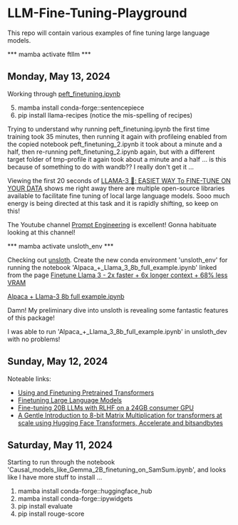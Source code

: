 # LLM-Fine-Tuning-Playground

This repo will contain various examples of fine tuning large language models.

*** mamba activate ftllm ***

## Monday, May 13, 2024

Working through [peft_finetuning.ipynb](https://github.com/meta-llama/llama-recipes/blob/main/recipes/finetuning/huggingface_trainer/peft_finetuning.ipynb)

5) mamba install conda-forge::sentencepiece
6) pip install llama-recipes (notice the mis-spelling of recipes)

Trying to understand why running peft_finetuning.ipynb the first time training took 35 minutes, then running it again with profileing enabled from the copied notebook peft_finetuning_2.ipynb it took about a minute and a half, then re-running peft_finetuning_2.ipynb again, but with a different target folder of tmp-profile it again took about a minute and a half ... is this because of something to do with wandb?? I really don't get it ... 

Viewing the first 20 seconds of [LLAMA-3 🦙: EASIET WAY To FINE-TUNE ON YOUR DATA](https://www.youtube.com/watch?v=aQmoog_s8HE) shows me right away there are multiple open-source libraries available to facilitate fine tuning of local large language models. Sooo much energy is being directed at this task and it is rapidly shifting, so keep on this!

The Youtube channel [Prompt Engineering](https://www.youtube.com/@engineerprompt/featured) is excellent! Gonna habituate looking at this channel! 

*** mamba activate unsloth_env ***

Checking out [unsloth](https://github.com/unslothai/unsloth). Create the new conda environment 'unsloth_env' for running the notebook 'Alpaca_+_Llama_3_8b_full_example.ipynb' linked from the page [Finetune Llama 3 - 2x faster + 6x longer context + 68% less VRAM](https://unsloth.ai/blog/llama3)

[Alpaca + Llama-3 8b full example.ipynb](https://colab.research.google.com/drive/135ced7oHytdxu3N2DNe1Z0kqjyYIkDXp?usp=sharing)

Damn! My preliminary dive into unsloth is revealing some fantastic features of this package!

I was able to run 'Alpaca_+_Llama_3_8b_full_example.ipynb' in unsloth_dev with no problems!

## Sunday, May 12, 2024

Noteable links:

* [Using and Finetuning Pretrained Transformers](https://magazine.sebastianraschka.com/p/using-and-finetuning-pretrained-transformers)
* [Finetuning Large Language Models](https://magazine.sebastianraschka.com/p/finetuning-large-language-models)
* [Fine-tuning 20B LLMs with RLHF on a 24GB consumer GPU](https://huggingface.co/blog/trl-peft)
* [A Gentle Introduction to 8-bit Matrix Multiplication for transformers at scale using Hugging Face Transformers, Accelerate and bitsandbytes](https://huggingface.co/blog/hf-bitsandbytes-integration)

## Saturday, May 11, 2024

Starting to run through the notebook 'Causal_models_like_Gemma_2B_finetuning_on_SamSum.ipynb', and looks like I have more stuff to install ...

 1) mamba install conda-forge::huggingface_hub
 2) mamba install conda-forge::ipywidgets
 3) pip install evaluate
 4) pip install rouge-score


